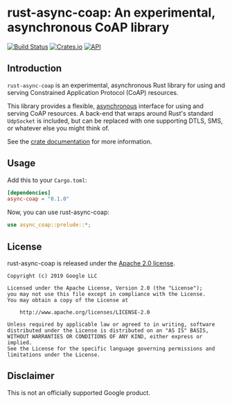 rust-async-coap: An experimental, asynchronous CoAP library
===========================================================

[![Build Status](https://travis-ci.org/google/rust-async-coap.svg?branch=master)](https://travis-ci.org/google/rust-async-coap)
[![Crates.io](https://img.shields.io/crates/v/async-coap.svg)](https://crates.io/crates/async-coap)
[![API](https://docs.rs/async-coap/badge.svg)](https://docs.rs/async-coap)

## Introduction ##

`rust-async-coap` is an experimental, asynchronous Rust library for
using and serving Constrained Application Protocol (CoAP) resources.

This library provides a flexible, [asynchronous](https://rust-lang-nursery.github.io/futures-rs/)
interface for using and serving CoAP resources. A back-end that wraps around Rust's standard
`UdpSocket` is included, but can be replaced with one supporting DTLS, SMS, or whatever else
you might think of.

See the [crate documentation](https://docs.rs/async-coap) for more information.

## Usage ##

Add this to your `Cargo.toml`:

```toml
[dependencies]
async-coap = "0.1.0"
```

Now, you can use rust-async-coap:

```rust
use async_coap::prelude::*;
```

## License ##

rust-async-coap is released under the [Apache 2.0 license](LICENSE).

	Copyright (c) 2019 Google LLC

	Licensed under the Apache License, Version 2.0 (the "License");
	you may not use this file except in compliance with the License.
	You may obtain a copy of the License at

		http://www.apache.org/licenses/LICENSE-2.0

	Unless required by applicable law or agreed to in writing, software
	distributed under the License is distributed on an "AS IS" BASIS,
	WITHOUT WARRANTIES OR CONDITIONS OF ANY KIND, either express or implied.
	See the License for the specific language governing permissions and
	limitations under the License.

## Disclaimer ##

This is not an officially supported Google product.
